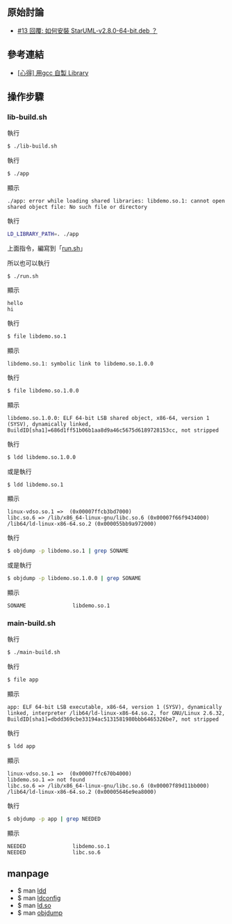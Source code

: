 
## 原始討論

* [#13 回覆: 如何安裝 StarUML-v2.8.0-64-bit.deb ？](https://www.ubuntu-tw.org/modules/newbb/viewtopic.php?post_id=356984#forumpost356984)


## 參考連結

* [[心得] 用gcc 自製 Library](https://www.ptt.cc/bbs/LinuxDev/M.1162669989.A.2E6.html)


## 操作步驟

### lib-build.sh

執行

``` sh
$ ./lib-build.sh
```

執行

``` sh
$ ./app
```

顯示

```
./app: error while loading shared libraries: libdemo.so.1: cannot open shared object file: No such file or directory
```

執行

``` sh
LD_LIBRARY_PATH=. ./app
```

上面指令，編寫到「[run.sh](run.sh)」

所以也可以執行

```
$ ./run.sh
```

顯示

```
hello
hi
```

執行

``` sh
$ file libdemo.so.1
```

顯示

```
libdemo.so.1: symbolic link to libdemo.so.1.0.0
```

執行

``` sh
$ file libdemo.so.1.0.0
```

顯示

```
libdemo.so.1.0.0: ELF 64-bit LSB shared object, x86-64, version 1 (SYSV), dynamically linked, BuildID[sha1]=686d1ff51b06b1aa8d9a46c5675d6189728153cc, not stripped
```

執行

``` sh
$ ldd libdemo.so.1.0.0
```

或是執行

``` sh
$ ldd libdemo.so.1
```

顯示

```
linux-vdso.so.1 =>  (0x00007ffcb3bd7000)
libc.so.6 => /lib/x86_64-linux-gnu/libc.so.6 (0x00007f66f9434000)
/lib64/ld-linux-x86-64.so.2 (0x000055bb9a972000)
```

執行

``` sh
$ objdump -p libdemo.so.1 | grep SONAME
```

或是執行

``` sh
$ objdump -p libdemo.so.1.0.0 | grep SONAME
```

顯示

```
SONAME               libdemo.so.1
```

### main-build.sh

執行

``` sh
$ ./main-build.sh
```

執行

``` sh
$ file app
```

顯示

```
app: ELF 64-bit LSB executable, x86-64, version 1 (SYSV), dynamically linked, interpreter /lib64/ld-linux-x86-64.so.2, for GNU/Linux 2.6.32, BuildID[sha1]=dbdd369cbe33194ac5131581980bbb6465326be7, not stripped
```

執行

``` sh
$ ldd app
```

顯示

```
linux-vdso.so.1 =>  (0x00007ffc670b4000)
libdemo.so.1 => not found
libc.so.6 => /lib/x86_64-linux-gnu/libc.so.6 (0x00007f89d11bb000)
/lib64/ld-linux-x86-64.so.2 (0x00005646e9ea8000)
```

執行

``` sh
$ objdump -p app | grep NEEDED
```

顯示

```
NEEDED               libdemo.so.1
NEEDED               libc.so.6
```


## manpage

* $ man [ldd](http://manpages.ubuntu.com/manpages/xenial/en/man1/ldd.1.html)
* $ man [ldconfig](http://manpages.ubuntu.com/manpages/xenial/en/man8/ldconfig.8.html)
* $ man [ld.so](http://manpages.ubuntu.com/manpages/xenial/en/man8/ld.so.8.html)
* $ man [objdump](http://manpages.ubuntu.com/manpages/xenial/en/man1/objdump.1.html)
